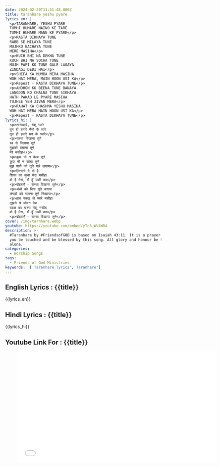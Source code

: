 ```yaml
---
date: 2024-02-20T11:51:48.000Z
title: taranhare yeshu pyare
lyrics_en: |
  <p>TARANHARE, YESHU PYARE
  TUMHI HUMARE NAINO KE TARE
  TUMHI HUMARE MANN KE PYARE</p>
  <p>RASTA DIKHAYA TUNE
  RABB SE MILAYA TUNE
  MUJHKO BACHAYA TUNE
  MERE MASIHA</p>
  <p>KUCH BHI NA DEKHA TUNE
  KUCH BHI NA SOCHA TUNE
  MUJH PAPI KO TUNE GALE LAGAYA
  ZINDAGI DEDI HAI</p>
  <p>SHIFA KA MUMBA MERA MASIHA
  WOH HAI MERA, MAIN HOON USI KA</p>
  <p>Repeat - RASTA DIKHAYA TUNE</p>
  <p>ANDHON KO BEENA TUNE BANAYA
  LANGDON KO CHALNA TUNE SIKHAYA
  HATH PAKAD LE PYARE MASIHA
  TUJHSE YEH JIVAN MERA</p>
  <p>RAHAT KA CHASHMA YESHU MASIHA
  WOH HAI MERA MAIN HOON USI KA</p>
  <p>Repeat - RASTA DIKHAYA TUNE</p>
lyrics_hi: |
  <p>तारणहारे, येशु प्यारे
  तुम ही हमारे नैनो के तारे
  तुम ही हमारे मन के प्यारे</p>
  <p>रास्ता दिखाया तूने
  रब से मिलाया तूने
  मुझको बचाया तूने
  मेरे मसीहा</p>
  <p>कुछ भी न देखा तूने
  कुछ भी न सोचा तूने
  मुझ पापी को तूने गले लगाया</p>
  <p>ज़िन्दगी दे दी है
  शिफा का मुम्बा मेरा मसीहा
  वो है मेरा, मैं हूँ उसी का</p>
  <p>दोहराएँ - रास्ता दिखाया तूने</p>
  <p>अंधों को बिना तूने बनाया
  लंगड़ों को चलना तूने सिखाया</p>
  <p>हाथ पकड़ ले प्यारे मसीहा
  तुझसे ये जीवन मेरा
  राहत का चश्मा येशु मसीहा
  वो है मेरा, मैं हूँ उसी का</p>
  <p>दोहराएँ - रास्ता दिखाया तूने</p>
cover: /img/tarnhare.webp
youtube: https://youtube.com/embed/yTn3_WV4WR4
description: >-
  #Taranhare by #FriendsofGOD is based on Isaiah 43:11. It is a prayer that may
  you be touched and be blessed by this song. All glory and honour be to JESUS
  alone.
categories:
  - Worship Songs
tags:
  - Friends of God Ministries
keywords:  ['Taranhare lyrics','Taranhare']
---
```

## English Lyrics : {{title}}
{{lyrics_en}}
## Hindi Lyrics : {{title}}
{{lyrics_hi}}
## Youtube Link For : {{title}}
<figure class="image is-16by9"><iframe class="has-ratio" width="640" height="360" src="{{youtube}}" frameborder="0" allow="accelerometer; autoplay; clipboard-write; encrypted-media; gyroscope; picture-in-picture" allowfullscreen></iframe></figure>
